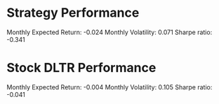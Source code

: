 # Strategy Performance
Monthly Expected Return: -0.024
Monthly Volatility: 0.071
Sharpe ratio: -0.341
# Stock DLTR Performance
Monthly Expected Return: -0.004
Monthly Volatility: 0.105
Sharpe ratio: -0.041
